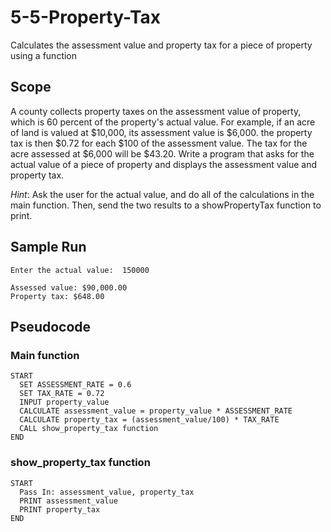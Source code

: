 # 5-5-Property-Tax
 Calculates the assessment value and property tax for a piece of property using a function

## Scope
 A county collects property taxes on the assessment value of property, which is 60 percent of the property's actual value. For example, if an acre of land is valued at $10,000, its assessment value is $6,000. the property tax is then $0.72 for each $100 of the assessment value. The tax for the acre assessed at $6,000 will be $43.20. Write a program that asks for the actual value of a piece of property and displays the assessment value and property tax.

 *Hint*: Ask the user for the actual value, and do all of the calculations in the main function. Then, send the two results to a showPropertyTax function to print.

## Sample Run
    Enter the actual value:  150000

    Assessed value: $90,000.00
    Property tax: $648.00

## Pseudocode
### Main function
    START
      SET ASSESSMENT_RATE = 0.6
      SET TAX_RATE = 0.72
      INPUT property_value
      CALCULATE assessment_value = property_value * ASSESSMENT_RATE
      CALCULATE property_tax = (assessment_value/100) * TAX_RATE
      CALL show_property_tax function
    END
### show_property_tax function
    START
      Pass In: assessment_value, property_tax
      PRINT assessment_value
      PRINT property_tax
    END
